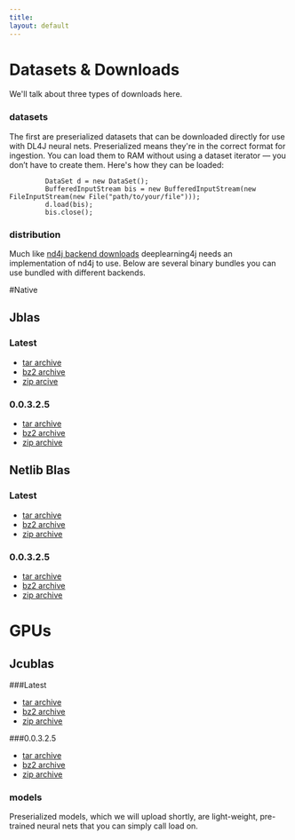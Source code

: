 ```yaml
---
title: 
layout: default
---
```


# Datasets & Downloads

We'll talk about three types of downloads here.  

### datasets

The first are preserialized datasets that can be downloaded directly for use with DL4J neural nets. Preserialized means they're in the correct format for ingestion. You can load them to RAM without using a dataset iterator — you don’t have to create them.  Here's how they can be loaded:

             DataSet d = new DataSet();
             BufferedInputStream bis = new BufferedInputStream(new FileInputStream(new File("path/to/your/file")));
             d.load(bis);
             bis.close();

### distribution

Much like [nd4j backend downloads](http://nd4j.org/downloads.html) deeplearning4j needs an implementation of nd4j to use. Below are several binary bundles you can use bundled with different backends.

#Native

## Jblas

### Latest
* [tar archive](https://s3.amazonaws.com/dl4j-distribution/releases/latest/jblas/deeplearning4j-dist-bin.tar.gz)
* [bz2 archive](https://s3.amazonaws.com/dl4j-distribution/releases/latest/jblas/deeplearning4j-dist-bin.bz2)
* [zip arcive](https://s3.amazonaws.com/dl4j-distribution/releases/latest/jblas/deeplearning4j-dist-bin.zip)

### 0.0.3.2.5
* [tar archive](https://s3.amazonaws.com/dl4j-distribution/releases/0.0.3.2.5/jblas/deeplearning4j-dist-bin.tar.gz)
* [bz2 archive](https://s3.amazonaws.com/dl4j-distribution/releases/0.0.3.2.5/jblas/deeplearning4j-dist-bin.bz2)
* [zip archive](https://s3.amazonaws.com/dl4j-distribution/releases/0.0.3.2.5/jblas/deeplearning4j-dist-bin.zip)

## Netlib Blas

### Latest
* [tar archive](https://s3.amazonaws.com/dl4j-distribution/releases/latest/netlib-blas/deeplearning4j-dist-bin.tar.gz)
* [bz2 archive](https://s3.amazonaws.com/dl4j-distribution/releases/latest/netlib-blas/deeplearning4j-dist-bin.tar.bz2)
* [zip archive](https://s3.amazonaws.com/dl4j-distribution/releases/latest/netlib-blas/deeplearning4j-dist-bin.zip)

### 0.0.3.2.5
* [tar archive](https://s3.amazonaws.com/dl4j-distribution/releases/0.0.3.2.5/jblas/deeplearning4j-dist-bin.tar.gz)
* [bz2 archive](https://s3.amazonaws.com/dl4j-distribution/releases/0.0.3.2.5/jblas/deeplearning4j-dist-bin.tar.bz2)
* [zip archive](https://s3.amazonaws.com/dl4j-distribution/releases/0.0.3.2.5/jblas/deeplearning4j-dist-bin.zip)

# GPUs

## Jcublas

###Latest
* [tar archive](https://s3.amazonaws.com/dl4j-distribution/releases/latest/jcublas/deeplearning4j-dist-bin.tar.gz)
* [bz2 archive](https://s3.amazonaws.com/dl4j-distribution/releases/latest/jcublas/deeplearning4j-dist-bin.tar.bz2)
* [zip archive](https://s3.amazonaws.com/dl4j-distribution/releases/latest/jcublas/deeplearning4j-dist-bin.zip)

###0.0.3.2.5
* [tar archive](https://s3.amazonaws.com/dl4j-distribution/releases/0.0.3.2.5/jcublas/deeplearning4j-dist-bin.tar.gz)
* [bz2 archive](https://s3.amazonaws.com/dl4j-distribution/releases/0.0.3.2.5/jcublas/deeplearning4j-dist-bin.tar.bz2)
* [zip archive](https://s3.amazonaws.com/dl4j-distribution/releases/0.0.3.2.5/jcublas/deeplearning4j-dist-bin.zip)

### models

Preserialized models, which we will upload shortly, are light-weight, pre-trained neural nets that you can simply call load on. 
